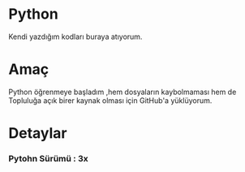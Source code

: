 # Python
Kendi yazdığım kodları buraya atıyorum.
<h1>Amaç</h1>
Python öğrenmeye başladım ,hem dosyaların kaybolmaması hem de Topluluğa açık birer kaynak olması için GitHub'a yüklüyorum.
<h1>Detaylar</h1>
<h3>Pytohn Sürümü : 3x</h3>
